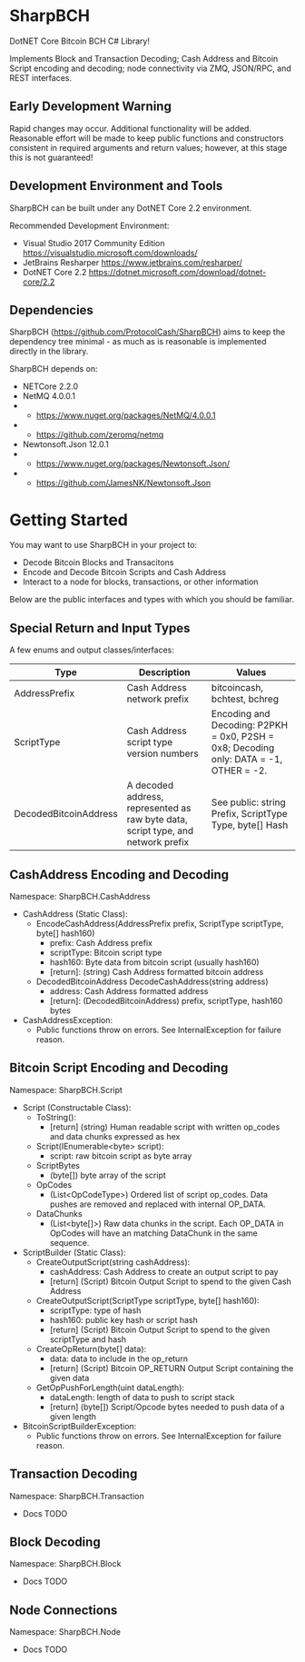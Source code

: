 # SharpBCH

DotNET Core Bitcoin BCH C# Library!

Implements Block and Transaction Decoding; Cash Address and Bitcoin Script encoding and decoding; node connectivity via ZMQ, JSON/RPC, and REST interfaces.

## Early Development Warning

Rapid changes may occur. Additional functionality will be added. Reasonable effort will be made to keep public functions and constructors consistent in required arguments and return values; however, at this stage this is not guaranteed!

## Development Environment and Tools
SharpBCH can be built under any DotNET Core 2.2 environment.

Recommended Development Environment:
- Visual Studio 2017 Community Edition https://visualstudio.microsoft.com/downloads/
- JetBrains Resharper https://www.jetbrains.com/resharper/
- DotNET Core 2.2 https://dotnet.microsoft.com/download/dotnet-core/2.2

## Dependencies
SharpBCH (https://github.com/ProtocolCash/SharpBCH) aims to keep the dependency tree minimal - as much as is reasonable is implemented directly in the library.

SharpBCH depends on:
- NETCore 2.2.0
- NetMQ 4.0.0.1 
- - https://www.nuget.org/packages/NetMQ/4.0.0.1 
- - https://github.com/zeromq/netmq
- Newtonsoft.Json 12.0.1 
- - https://www.nuget.org/packages/Newtonsoft.Json/ 
- - https://github.com/JamesNK/Newtonsoft.Json

# Getting Started

You may want to use SharpBCH in your project to:
- Decode Bitcoin Blocks and Transacitons
- Encode and Decode Bitcoin Scripts and Cash Address
- Interact to a node for blocks, transactions, or other information

Below are the public interfaces and types with which you should be familiar.

## Special Return and Input Types

A few enums and output classes/interfaces:

| Type | Description | Values |
| -- | -- | -- |
| AddressPrefix | Cash Address network prefix | bitcoincash, bchtest, bchreg |
| ScriptType | Cash Address script type version numbers | Encoding and Decoding: P2PKH = 0x0, P2SH = 0x8; Decoding only: DATA = -1, OTHER = -2. |
| DecodedBitcoinAddress | A decoded address, represented as raw byte data, script type, and network prefix | See public: string Prefix, ScriptType Type, byte[] Hash |


## CashAddress Encoding and Decoding

Namespace: SharpBCH.CashAddress
- CashAddress (Static Class):
	- EncodeCashAddress(AddressPrefix prefix, ScriptType scriptType, byte[] hash160)
		- prefix: Cash Address prefix
		- scriptType: Bitcoin script type
		- hash160: Byte data from bitcoin script (usually hash160)
		- \[return\]: \(string\) Cash Address formatted bitcoin address
	- DecodedBitcoinAddress DecodeCashAddress(string address)
		- address: Cash Address formatted address
		- \[return\]: \(DecodedBitcoinAddress\) prefix, scriptType, hash160 bytes
- CashAddressException:
	- Public functions throw on errors. See InternalException for failure reason.

## Bitcoin Script Encoding and Decoding
Namespace: SharpBCH.Script
- Script (Constructable Class):
	- ToString():
		- [return] (string) Human readable script with written op_codes and data chunks expressed as hex
	- Script(IEnumerable\<byte\> script):
		- script: raw bitcoin script as byte array
	- ScriptBytes
		- (byte[]) byte array of the script
	- OpCodes
		- (List\<OpCodeType\>) Ordered list of script op_codes. Data pushes are removed and replaced with internal OP_DATA.
	- DataChunks
		- (List<byte[]>) Raw data chunks in the script. Each OP_DATA in OpCodes will have an matching DataChunk in the same sequence.
- ScriptBuilder (Static Class):
	- CreateOutputScript(string cashAddress):
		- cashAddress: Cash Address to create an output script to pay
		- [return] (Script) Bitcoin Output Script to spend to the given Cash Address
	- CreateOutputScript(ScriptType scriptType, byte[] hash160):
		- scriptType: type of hash
		- hash160: public key hash or script hash
		- [return] (Script) Bitcoin Output Script to spend to the given scriptType and hash
	- CreateOpReturn(byte[] data):
		- data: data to include in the op_return
		- [return] (Script) Bitcoin OP_RETURN Output Script containing the given data
	- GetOpPushForLength(uint dataLength):
		- dataLength: length of data to push to script stack
		- [return] (byte[]) Script/Opcode bytes needed to push data of a given length
- BitcoinScriptBuilderException:
	-  Public functions throw on errors. See InternalException for failure reason.

## Transaction Decoding
Namespace: SharpBCH.Transaction
- Docs TODO

## Block Decoding
Namespace: SharpBCH.Block
- Docs TODO

## Node Connections
Namespace: SharpBCH.Node
- Docs TODO
